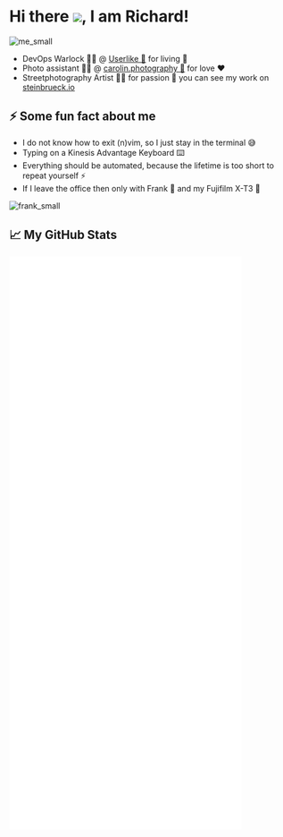 # Hi there <img src="https://raw.githubusercontent.com/MartinHeinz/MartinHeinz/master/wave.gif" width="30px">, I am Richard!

![me_small](https://github.com/user-attachments/assets/eda4b628-4fbb-4f6a-af73-bd393bb02ea7)


- DevOps Warlock 👨‍💻 @ [Userlike 💙](https://userlike.com) for living 🏣
- Photo assistant 👨‍💼️ @ [carolin.photography 📸](https://carolin.photography) for love ❤️
- Streetphotography Artist 👨‍🎨️ for passion 🙌 you can see my work on [steinbrueck.io](https://steinbrueck.io)

## ⚡ Some fun fact about me

- I do not know how to exit (n)vim, so I just stay in the terminal 😅
- Typing on a Kinesis Advantage Keyboard ⌨️
- Everything should be automated, because the lifetime is too short to repeat yourself ⚡️
- If I leave the office then only with Frank 🐶 and my Fujifilm X-T3 📸

![frank_small](https://github.com/user-attachments/assets/a041b86e-63e8-4a81-a6c4-5af1d0fddafa)


## &#x1f4c8; My GitHub Stats

![Metrics](https://github.com/steinbrueckri/steinbrueckri/blob/master/github-metrics.svg)
